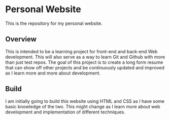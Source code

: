 # Personal Website
This is the repository for my personal website.
## Overview
This is intended to be a learning project for front-end and back-end Web development. This will also serve as a way to learn Git and Github with more than just test repos. The goal of this project is to create a long form resume that can show off other projects and be continuously updated and improved as I learn more and more about development.
## Build
I am initially going to build this website using HTML and CSS as I have some basic knowledge of the two. This might change as I learn more about web development and implementation of different techniques.
